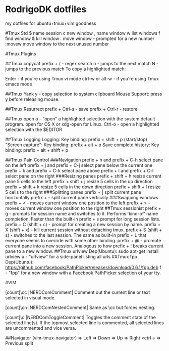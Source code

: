 # RodrigoDK dotfiles
my dotfiles for ubuntu+tmux+vim goodness

#Tmux Std
$  name session
c           new window
,           name window
w           list windows
f           find window
&           kill window
.           move window - prompted for a new number
:movew<CR>  move window to the next unused number

#Tmux Plugins

##Tmux copycat
prefix + / - regex search
n - jumps to the next match
N - jumps to the previous match
To copy a highlighted match:

Enter - if you're using Tmux vi mode
ctrl-w or alt-w - if you're using Tmux emacs mode


##Tmux Yank
y - copy selection to system clipboard
Mouse Support: press y before releasing mouse.

##Tmux Resurrect
prefix + Ctrl-s - save
prefix + Ctrl-r - restore

##Tmux open
o - "open" a highlighted selection with the system default program. open for OS X or xdg-open for Linux.
Ctrl-o - open a highlighted selection with the $EDITOR

##Tmux Logging
Logging: Key binding: prefix + shift + p (start/stop)
"Screen capture": Key binding: prefix + alt + p
Save complete history: Key binding: prefix + alt + shift + p

##Tmux Pain Control
###Navigation
prefix + h and prefix + C-h
select pane on the left
prefix + j and prefix + C-j
select pane below the current one
prefix + k and prefix + C-k
select pane above
prefix + l and prefix + C-l
select pane on the right
###Resizing panes
prefix + shift + h
resize current pane 5 cells to the left
prefix + shift + j
resize 5 cells in the up direction
prefix + shift + k
resize 5 cells in the down direction
prefix + shift + l
resize 5 cells to the right
###Splitting panes
prefix + |
split current pane horizontally
prefix + -
split current pane vertically
###Swapping windows
prefix + < - moves current window one position to the left
prefix + > - moves current window one position to the right
##Tmux sessionist
prefix + g - prompts for session name and switches to it. Performs 'kind-of' name completion.
Faster than the built-in prefix + s prompt for long session lists.
prefix + C (shift + c) - prompt for creating a new session by name.
prefix + X (shift + x) - kill current session without detaching tmux.
prefix + S (shift + s) - switches to the last session.
The same as built-in prefix + L that everyone seems to override with some other binding.
prefix + @ - promote current pane into a new session.
Analogous to how prefix + ! breaks current pane to a new window.
##Tmux urlview
Dep(Ubuntu): sudo apt-get install urlview
u - "urlview" for a side-panel listing all urls
##Tmux fpp
Dep(Ubuntu): https://github.com/facebook/PathPicker/releases/download/0.6.1/fpp.deb
f - "fpp" for a new window with a Facebook PathPicker selection of your tty.




#VIM

[count]\cc |NERDComComment|
Comment out the current line or text selected in visual mode.

[count]\cn |NERDComNestedComment|
Same as \cc but forces nesting.

[count]\c |NERDComToggleComment|
Toggles the comment state of the selected line(s). If the topmost selected line is commented, all selected lines are uncommented and vice versa.

##Navigator (vim-tmux-navigator)
<ctrl-h> => Left
<ctrl-j> => Down
<ctrl-k> => Up
<ctrl-l> => Right
<ctrl-\> => Previous split
